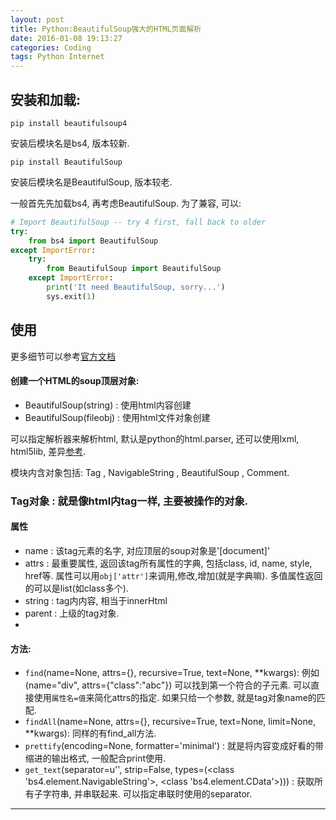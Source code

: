 ```yaml
---
layout: post
title: Python:BeautifulSoup强大的HTML页面解析
date: 2016-01-08 19:13:27
categories: Coding
tags: Python Internet
---
```


## 安装和加载:

`pip install beautifulsoup4`

安装后模块名是bs4, 版本较新.

`pip install BeautifulSoup`

安装后模块名是BeautifulSoup, 版本较老.

一般首先先加载bs4, 再考虑BeautifulSoup. 为了兼容, 可以:

~~~python
# Import BeautifulSoup -- try 4 first, fall back to older
try:
    from bs4 import BeautifulSoup
except ImportError:
    try:
        from BeautifulSoup import BeautifulSoup
    except ImportError:
        print('It need BeautifulSoup, sorry...')
        sys.exit(1)
~~~

## 使用

更多细节可以参考[官方文档](http://www.crummy.com/software/BeautifulSoup/bs4/doc/index.zh.html)

#### 创建一个HTML的soup顶层对象:

- BeautifulSoup(string) : 使用html内容创建
- BeautifulSoup(fileobj) : 使用html文件对象创建

可以指定解析器来解析html, 默认是python的html.parser, 还可以使用lxml, html5lib, 差异[参考](http://www.crummy.com/software/BeautifulSoup/bs4/doc/index.zh.html#id49).

模块内含对象包括:  Tag , NavigableString , BeautifulSoup , Comment.

### Tag对象 : 就是像html内tag一样, 主要被操作的对象.

#### 属性

- name : 该tag元素的名字, 对应顶层的soup对象是'[document]'
- attrs : 最重要属性, 返回该tag所有属性的字典, 包括class, id, name, style, href等. 属性可以用`obj['attr']`来调用,修改,增加(就是字典嘛). 多值属性返回的可以是list(如class多个).
- string : tag内内容, 相当于innerHtml
- parent : 上级的tag对象.
- 

#### 方法:

- `find`(name=None, attrs={}, recursive=True, text=None, **kwargs): 例如(name="div", attrs={"class":"abc"}) 可以找到第一个符合的子元素. 可以直接使用`属性名=值`来简化attrs的指定. 如果只给一个参数, 就是tag对象name的匹配.
- `findAll`(name=None, attrs={}, recursive=True, text=None, limit=None, **kwargs): 同样的有find_all方法.
- `prettify`(encoding=None, formatter='minimal') : 就是将内容变成好看的带缩进的输出格式, 一般配合print使用.
- `get_text`(separator=u'', strip=False, types=(<class 'bs4.element.NavigableString'>, <class 'bs4.element.CData'>))) : 获取所有子字符串, 并串联起来. 可以指定串联时使用的separator. 

------
